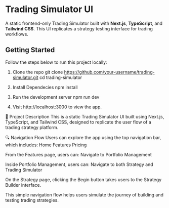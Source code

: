#  Trading Simulator UI

A static frontend-only Trading Simulator built with **Next.js**, **TypeScript**, and **Tailwind CSS**. This UI replicates a strategy testing interface for trading workflows.

##  Getting Started

Follow the steps below to run this project locally:

1. Clone the repo
git clone https://github.com/your-username/trading-simulator.git
cd trading-simulator

2. Install Dependecies
   npm install

3. Run the development server
   npm run dev

4. Visit http://localhost:3000 to view the app.


📄 Project Description
This is a static Trading Simulator UI built using Next.js, TypeScript, and Tailwind CSS, designed to replicate the user flow of a trading strategy platform.

🔍 Navigation Flow
Users can explore the app using the top navigation bar, which includes:
Home
Features
Pricing

From the Features page, users can:
Navigate to Portfolio Management

Inside Portfolio Management, users can:
Navigate to both Strategy and Trading Simulator

On the Strategy page, clicking the Begin button takes users to the Strategy Builder interface.

This simple navigation flow helps users simulate the journey of building and testing trading strategies.

